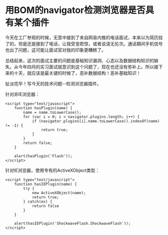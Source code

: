 # 用BOM的navigator检测浏览器是否具有某个插件 #

今天在工厂参观的时候，无意中接到了来自网易内推的电话面试，本来以为简历挂了的，但是还是接到了电话，让我受宠若惊，或者说语无伦次。通话期间手机信号也出了问题，这可能让面试官对我的印象更糟糕了。

总结起来，这次的面试主要的问题是基础知识漏洞、心态以及数据结构知识的缺失。从今年四月的实习面试就意识到这个问题了，现在也还没有弥补上。所以接下来的十天，就应该是最关键的时候了，恶补数据结构！恶补基础知识！

扯淡完毕！写今天的技术问题--检测浏览器插件。

针对非IE浏览器：

    <script type="text/javascript">
    	function hasPlugin(name) {
    		name = name.toLowerCase();
    		for (var i = 0; i < navigator.plugins.length; i++) {
    			if (navigator.plugins[i].name.toLowerCase().indexOf(name) != -1) {
    				return true;
    			}
    		}
    		return false;
    	}
    
    	alert(hasPlugin('Flash'));
    </script>


针对IE浏览器，使用专有的ActiveXObject类型：

    <script type="text/javascript">
    	function hasIEPlugin(name) {
    		try {
    			new ActiveXObject(name);
    			return true;
    		} catch(ex) {
    			return false
    		}
    	}
    
    	alert(hasIEPlugin('ShockwaveFlash.ShockwaveFlash'));
    </script>